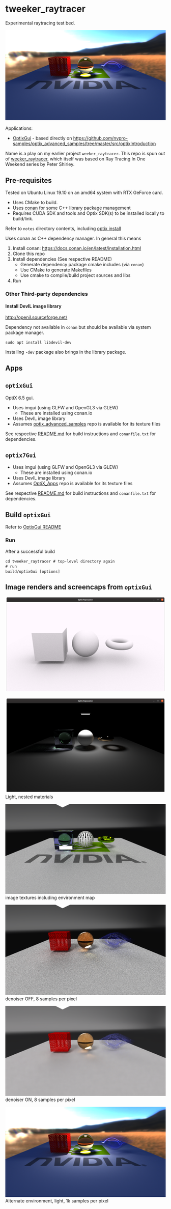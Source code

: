 tweeker_raytracer
=================

Experimental raytracing test bed.

![intro Optix 10 - denoiser and env](assets/img/intro_10_altenv_light_1024pp.png)

Applications:

-	[OptixGui](src/OptixGui) - based directly on https://github.com/nvpro-samples/optix_advanced_samples/tree/master/src/optixIntroduction

Name is a play on my earlier project `weeker_raytracer`. This repo is spun out of [weeker_raytracer](https://github.com/idcrook/weeker_raytracer), which itself was based on Ray Tracing In One Weekend series by Peter Shirley.

Pre-requisites
--------------

Tested on Ubuntu Linux 19.10 on an amd64 system with RTX GeForce card.

-	Uses CMake to build.
-	Uses [conan](https://conan.io/) for some C++ library package management
-	Requires CUDA SDK and tools and Optix SDK(s) to be installed locally to build/link.

Refer to `notes` directory contents, including [optix install](notes/optix/install.md)

Uses conan as C++ dependency manager. In general this means

1.	Install conan: https://docs.conan.io/en/latest/installation.html
2.	Clone this repo
3.	Install dependencies (See respective README)
	-	Generate dependency package cmake includes (via `conan`\)
	-	Use CMake to generate Makefiles
	-	Use cmake to compile/build project sources and libs
4.	Run

### Other Third-party dependencies

#### Install DevIL image library

http://openil.sourceforge.net/

Dependency not available in `conan` but should be available via system package manager.

```shell
sudo apt install libdevil-dev
```

Installing `-dev` package also brings in the library package.

Apps
----

`optixGui`
----------

OptiX 6.5 gui.

-	Uses imgui (using GLFW and OpenGL3 via GLEW)
	-	These are installed using conan.io
-	Uses DevIL image library
-	Assumes [optix_advanced_samples](https://github.com/nvpro-samples/optix_advanced_samples) repo is available for its texture files

See respective [README.md](src/OptixGui/README.md) for build instructions and `conanfile.txt` for dependencies.

`optix7Gui`
-----------

-	Uses imgui (using GLFW and OpenGL3 via GLEW)
	-	These are installed using conan.io
-	Uses DevIL image library
-	Assumes [OptiX_Apps](https://github.com/NVIDIA/OptiX_Apps) repo is available for its texture files

See respective [README.md](src/Optix7Gui/README.md) for build instructions and `conanfile.txt` for dependencies.

Build `optixGui`
----------------

Refer to [OptixGui README](src/OptixGui/README.md)

### Run

After a successful build

```shell
cd tweeker_raytracer # top-level directory again
# run
build/optixGui [options]
```

Image renders and screencaps from `optixGui`
--------------------------------------------

![intro Optix 04 - shapes](assets/img/intro_04.png)

![intro Optix 06 - alternative camera projections nested materials](assets/img/intro_06.png) Light, nested materials

![intro Optix 07 - image textures including environment map](assets/img/intro_07.png) image textures including environment map

![intro Optix 09 - denoiser off](assets/img/intro_09_denoise_off_8pp.png) denoiser OFF, 8 samples per pixel

![intro Optix 09 - denoiser on](assets/img/intro_09_denoise_on_8pp.png) denoiser ON, 8 samples per pixel

![intro Optix 10 - denoiser and env](assets/img/intro_10_altenv_light_1024pp.png) Alternate environment, light, 1k samples per pixel
